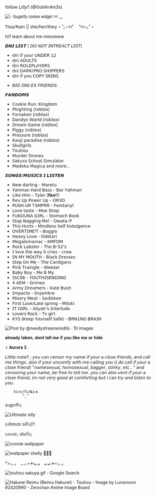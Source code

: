 𝘧𝘰𝘭𝘭𝘰𝘸 𝘓𝘪𝘭𝘭𝘺!! (@0utt4n4m3s) 


![- 𝖲𝗎𝗀𝖺𝗋𝖿𝗅𝗒 𝖼𝗈𝗈𝗄𝗂𝖾 𝗐𝗂𝖽𝗀𝖾𝗍 ୨୧ __](https://github.com/user-attachments/assets/438e1b1b-8630-4af3-a9db-c7001453d84e)


 
  𝖳𝗂𝖺𝖺/𝖱𝖺𝗂𝗇  || 𝗌𝗁𝖾/𝗁𝖾𝗋/𝗍𝗁𝖾𝗒
   ⋆ ˚｡⋆୨୧˚   　˚୨୧⋆｡˚ ⋆ 

hi!! learn about me meoooww



𝘿𝙉𝙄 𝙇𝙄𝙎𝙏 
( 𝘋𝘖 𝘕𝘖𝘛 𝘐𝘕𝘛𝘙𝘌𝘈𝘊𝘛 𝘓𝘐𝘚𝘛)  
- 𝖽𝗇𝗂 𝗂𝖿 𝗒𝗈𝗎𝗋 𝖴𝖭𝖣𝖤𝖱 𝟣𝟤
- 𝖽𝗇𝗂 𝖠𝖣𝖴𝖫𝖳𝖲
- 𝖽𝗇𝗂 𝖱𝖮𝖫𝖤𝖯𝖫𝖠𝖸𝖤𝖱𝖲
- 𝖽𝗇𝗂 𝖣𝖠𝖱𝖪/𝖯𝖱𝖮 𝖲𝖧𝖨𝖯𝖯𝖤𝖱𝖲
- 𝖽𝗇𝗂 𝗂𝖿 𝗒𝗈𝗎 𝖢𝖮𝖯𝖸 𝖲𝖪𝖨𝖭𝖲
+ 𝘉𝘐𝘎 𝘋𝘕𝘐 𝘌𝘟 𝘍𝘙𝘐𝘌𝘕𝘋𝘚.










𝙁𝘼𝙉𝘿𝙊𝙈𝙎
  - 𝖢𝗈𝗈𝗄𝗂𝖾 𝖱𝗎𝗇: 𝖪𝗂𝗇𝗀𝖽𝗈𝗆
  - 𝖯𝗁𝗂𝗀𝗁𝗍𝗂𝗇𝗀 (𝗋𝗈𝖻𝗅𝗈𝗑) 
  - 𝖥𝗈𝗋𝗌𝖺𝗄𝖾𝗇 (𝗋𝗈𝖻𝗅𝗈𝗑)
  - 𝖣𝖺𝗇𝖽𝗒𝗌 𝖶𝗈𝗋𝗅𝖽 (𝗋𝗈𝖻𝗅𝗈𝗑)
  - 𝖣𝗋𝖾𝖺𝗆 𝖦𝖺𝗆𝖾 (𝗋𝗈𝖻𝗅𝗈𝗑)
  - 𝖯𝗂𝗀𝗀𝗒 (𝗋𝗈𝖻𝗅𝗈𝗑)
  - 𝖯𝗋𝖾𝗌𝗌𝗎𝗋𝖾 (𝗋𝗈𝖻𝗅𝗈𝗑)
  - 𝖪𝖺𝗎𝗃𝗂 𝗉𝖺𝗋𝖺𝖽𝗂𝗌𝖾 (𝗋𝗈𝖻𝗅𝗈𝗑) 
  - 𝖲𝗄𝗎𝗅𝗅𝗀𝗂𝗋𝗅𝗌
  - 𝖳𝗈𝗎𝗁𝗈𝗎
  - 𝖬𝗎𝗋𝖽𝖾𝗋 𝖣𝗋𝗈𝗇𝖾𝗌
  - 𝖲𝖺𝗄𝗎𝗋𝖺 𝖲𝖼𝗁𝗈𝗈𝗅 𝖲𝗂𝗆𝗎𝗅𝖺𝗍𝗈𝗋
  - 𝖬𝖺𝖽𝗈𝗄𝖺 𝖬𝖺𝗀𝗂𝖼𝖺
    𝖺𝗇𝖽 𝗆𝗈𝗋𝖾...







  𝙎𝙊𝙉𝙂𝙎/𝙈𝙐𝙎𝙄𝘾𝙎 𝙄 𝙇𝙄𝙎𝙏𝙀𝙉
  - 𝖭𝖾𝗐 𝖽𝖺𝗋𝗅𝗂𝗇𝗀 - 𝖬𝖺𝗋𝖾𝗍𝗎
  - 𝖸𝖺𝗁𝗆𝖺𝗇 𝖧𝖺𝗋𝖽 𝖡𝖺𝗌𝗌 - 𝖡𝖺𝗋 𝖸𝖺𝗁𝗆𝖺𝗇
  - 𝖫𝗂𝗄𝖾 𝖧𝗂𝗆 - 𝖳𝗒𝗅𝖾𝗋 (𝗳𝗮𝘃!!) 
  - 𝖱𝖾𝗏 𝖴𝗉 𝖯𝗈𝗐𝖾𝗋 𝖴𝗉 - 𝖮𝖱𝟥𝖮
  - 𝖯𝖴𝖲𝖧 𝖴𝖱 𝖳𝟥𝖬𝖯𝖱𝖱 - 𝖥𝖾𝗆𝗍𝖺𝗇𝗒𝗅
  - 𝖫𝗈𝗏𝖾 𝗍𝖺𝗌𝗍𝖾 - 𝖬𝗈𝖾 𝖲𝗁𝗈𝗉
  - 𝖥𝖴𝖪𝖮𝖴𝖭𝖠 𝖦𝖨𝖱𝖫 - 𝖲𝗍𝗈𝗆𝖺𝖼𝗁 𝖡𝗈𝗈𝗄
  - 𝖲𝗍𝗈𝗉 𝖭𝖺𝗀𝗀𝗂𝗇𝗀 𝖬𝖾! - 𝖮𝗐𝖺𝗍𝖺-𝖯
  - 𝖳𝗁𝗂𝗌 𝖧𝗎𝗋𝗍𝗌 - 𝖬𝗂𝗇𝖽𝗅𝖾𝗌𝗌 𝖲𝖾𝗅𝖿 𝖨𝗇𝖽𝗎𝗅𝗀𝖾𝗇𝖼𝖾
  - 𝖮𝖵𝖤𝖱𝖳𝖨𝖬𝖤?! - 𝖡𝗈𝗀𝗀𝗂𝗈
  - 𝖧𝖾𝖺𝗏𝗒 𝖫𝗈𝗏𝖾 - 𝖮𝖽𝖾𝗍𝖺𝗋𝗂
  - 𝖬𝖾𝗀𝖺𝗅𝗈𝗆𝖺𝗇𝗂𝖺𝖼 - 𝖪𝖬𝖥𝖣𝖬
  - 𝖱𝗈𝖼𝗄 𝖫𝗈𝖻𝗌𝗍𝖾𝗋 - 𝖳𝗁𝖾 𝖡-𝟧𝟤'𝗌
  - 𝖨 𝗅𝗈𝗏𝖾 𝗍𝗁𝖾 𝗐𝖺𝗒 𝗂𝗍 𝖼𝗋𝗂𝖾𝗌 - 𝖼𝗋𝗑𝗐
  - 𝖨𝖭 𝖬𝖸 𝖬𝖮𝖴𝖳𝖧 - 𝖡𝗅𝖺𝖼𝗄 𝖣𝗋𝖾𝗌𝗌𝖾𝗌
  - 𝖲𝗍𝖾𝗉 𝖮𝗇 𝖬𝖾 - 𝖳𝗁𝖾 𝖢𝖺𝗋𝖽𝗂𝗀𝖺𝗇𝗌
  - 𝖯𝗂𝗇𝗄 𝖳𝗋𝖺𝗂𝗇𝗀𝗅𝖾 - 𝖶𝖾𝖾𝗓𝖾𝗋
  - 𝖡𝖺𝖻𝗒 𝖡𝗈𝗒 - 𝖬𝖾 & 𝖬𝗒
  - 𝖨𝖲𝖢𝟢𝟨 - 𝖸𝖮𝖴𝖳𝖧𝖨𝖲𝖤𝖭𝖣𝖨𝖭𝖦
  - 𝟦 𝖠𝖤𝖬 - 𝖦𝗋𝗂𝗆𝖾𝗌
  - 𝖠𝗋𝗆𝗒 𝖣𝗋𝖾𝖺𝗆𝖾𝗋𝗌 - 𝖪𝖺𝗍𝖾 𝖡𝗎𝗌𝗁
  - 𝖨𝗆𝗉𝖺𝖼𝗍𝗈 - 𝖤𝗇𝗃𝖺𝗆𝖻𝗋𝖾
  - 𝖬𝗂𝗌𝖾𝗋𝗒 𝖬𝖾𝖺𝗍 - 𝖲𝗈𝖽𝗂𝗄𝗄𝖾𝗇
  - 𝖥𝗂𝗋𝗌𝗍 𝖫𝗈𝗏𝖾/𝖫𝖺𝗍𝖾 𝗌𝗉𝗋𝗂𝗇𝗀 - 𝖬𝗂𝗍𝗌𝗄𝗂
  - 𝖨𝖳 𝖦𝖨𝖱𝖫 - 𝖠𝗅𝗂𝗒𝖺𝗁'𝗌 𝖨𝗇𝗍𝖾𝗋𝗅𝗎𝖽𝖾
  - 𝖫𝗈𝗏𝖾𝗋𝗌 𝖱𝗈𝖼𝗄 - 𝖳𝗏 𝗀𝗂𝗋𝗅
  - 𝖪𝖸𝖲 (𝖪𝖾𝖾𝗉 𝖸𝗈𝗎𝗋𝗌𝖾𝗅𝖿 𝖲𝖺𝖿𝖾) - 𝖡𝖱𝖭𝟣𝖭𝖦 𝖡𝖱𝖠𝖨𝖭




![Post by @needystreameredits · 10 images](https://github.com/user-attachments/assets/63943ae9-615c-44ef-8c3b-927875cd5733)






𝐚𝐥𝐫𝐞𝐚𝐝𝐲 𝐭𝐚𝐤𝐞𝐧, 𝐝𝐨𝐧𝐭 𝐭𝐞𝐥𝐥 𝐦𝐞 𝐢𝐟 𝐲𝐨𝐮 𝐥𝐢𝐤𝐞 𝐦𝐞 𝐨𝐫 𝐡𝐢𝐝𝐞

< 𝐀𝐮𝐫𝐨𝐫𝐚 𝟑 . 





𝘓𝘪𝘵𝘵𝘭𝘦 𝘯𝘰𝘵𝘦!! ;
𝘺𝘰𝘶 𝘤𝘢𝘯 𝘤𝘦𝘯𝘴𝘰𝘳 𝘮𝘺 𝘯𝘢𝘮𝘦 𝘪𝘧 𝘺𝘰𝘶𝘳 𝘢 𝘤𝘭𝘰𝘴𝘦 𝘧𝘳𝘪𝘦𝘯𝘥𝘴, 𝘢𝘯𝘥 𝘤𝘢𝘭𝘭 𝘮𝘦 𝘵𝘩𝘪𝘯𝘨𝘴. 𝘢𝘭𝘴𝘰 𝘪𝘧 𝘺𝘰𝘶𝘳 𝘶𝘯𝘤𝘰𝘮𝘧𝘺 𝘸𝘪𝘵𝘩 𝘮𝘦 𝘤𝘢𝘭𝘭𝘪𝘯𝘨 𝘺𝘰𝘶 (𝘪 𝘥𝘰 𝘤𝘢𝘭𝘭 𝘪𝘧 𝘺𝘰𝘶𝘳 𝘢 𝘤𝘭𝘰𝘴𝘦 𝘧𝘳𝘪𝘦𝘯𝘥) "𝘯𝘢𝘮𝘦𝘴𝘦𝘹𝘶𝘢𝘭, 𝘩𝘰𝘮𝘰𝘴𝘦𝘹𝘶𝘢𝘭, 𝘣𝘢𝘨𝘨𝘦𝘳, 𝘴𝘵𝘪𝘯𝘬𝘺, 𝘦𝘵𝘤.. " 𝘢𝘯𝘥 𝘤𝘦𝘯𝘴𝘰𝘳𝘪𝘯𝘨 𝘺𝘰𝘶𝘳 𝘯𝘢𝘮𝘦, 𝘣𝘦 𝘧𝘳𝘦𝘦 𝘵𝘰 𝘵𝘦𝘭𝘭 𝘮𝘦. 𝘺𝘰𝘶 𝘤𝘢𝘯 𝘢𝘭𝘴𝘰 𝘷𝘦𝘯𝘵 𝘪𝘧 𝘺𝘰𝘶𝘳 𝘢 𝘤𝘭𝘰𝘴𝘦 𝘧𝘳𝘪𝘦𝘯𝘥, 𝘪𝘮 𝘯𝘰𝘵 𝘷𝘦𝘳𝘺 𝘨𝘰𝘰𝘥 𝘢𝘵 𝘤𝘰𝘮𝘧𝘰𝘳𝘵𝘪𝘯𝘨 𝘣𝘶𝘵 𝘪 𝘤𝘢𝘯 𝘵𝘳𝘺 𝘢𝘯𝘥 𝘭𝘪𝘴𝘵𝘦𝘯 𝘵𝘰 𝘺𝘰𝘶. 






        kіᥒs/𝖿іᥴ𝗍𝐤іᥒ𝐬
            ^_^
sᥙgᥲr𝖿ᥣᥡ

   ![Ultimate silly](https://github.com/user-attachments/assets/75d9756c-9051-420d-b290-ae4af196908b) 
   
(ᥙᥣ𝗍іmᥲ𝗍ᥱ sіᥣᥣᥡ)!! 



ᥴ᥆ᥒᥒіᥱ, sһᥱᥣᥣᥡ


![connie wallpaper](https://github.com/user-attachments/assets/ac400e88-4625-49a7-89b7-73a642dd530f)



![_wallpaper shelly 🦖🦖🦖_](https://github.com/user-attachments/assets/bf7b1ed4-0700-4b31-acfd-6a910c0133a5)





*+:｡.｡　｡.｡:+**+:｡.｡　｡.｡:+**+:｡.｡

  


![touhou sakuya gif - Google Search](https://github.com/user-attachments/assets/cef56519-43a3-45c7-9213-e07092130d50)


![Hakurei Reimu (Reimu Hakurei)  - Touhou - Image by Lunamoon #2420990 - Zerochan Anime Image Board](https://github.com/user-attachments/assets/164be998-907c-461e-8f55-71322576b0b0)




